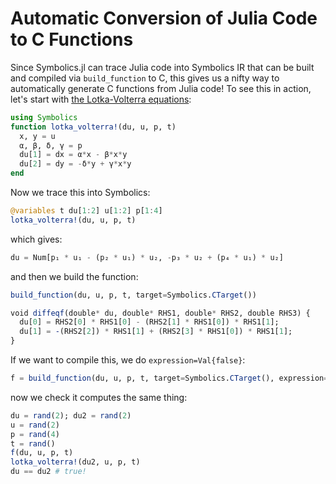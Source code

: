 # Automatic Conversion of Julia Code to C Functions

Since Symbolics.jl can trace Julia code into Symbolics IR that can be built and
compiled via `build_function` to C, this gives us a nifty way to automatically
generate C functions from Julia code! To see this in action, let's start with
[the Lotka-Volterra equations](https://en.wikipedia.org/wiki/Lotka%E2%80%93Volterra_equations):

```julia
using Symbolics
function lotka_volterra!(du, u, p, t)
  x, y = u
  α, β, δ, γ = p
  du[1] = dx = α*x - β*x*y
  du[2] = dy = -δ*y + γ*x*y
end
```

Now we trace this into Symbolics:

```julia
@variables t du[1:2] u[1:2] p[1:4]
lotka_volterra!(du, u, p, t)
```

which gives:

```julia
du = Num[p₁ * u₁ - (p₂ * u₁) * u₂, -p₃ * u₂ + (p₄ * u₁) * u₂]
```

and then we build the function:

```julia
build_function(du, u, p, t, target=Symbolics.CTarget())

void diffeqf(double* du, double* RHS1, double* RHS2, double RHS3) {
  du[0] = RHS2[0] * RHS1[0] - (RHS2[1] * RHS1[0]) * RHS1[1];
  du[1] = -(RHS2[2]) * RHS1[1] + (RHS2[3] * RHS1[0]) * RHS1[1];
}
```

If we want to compile this, we do `expression=Val{false}`:

```julia
f = build_function(du, u, p, t, target=Symbolics.CTarget(), expression=Val{false})
```

now we check it computes the same thing:

```julia
du = rand(2); du2 = rand(2)
u = rand(2)
p = rand(4)
t = rand()
f(du, u, p, t)
lotka_volterra!(du2, u, p, t)
du == du2 # true!
```
